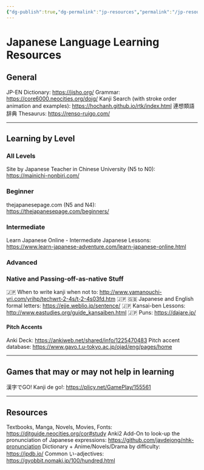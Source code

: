 ```yaml
---
{"dg-publish":true,"dg-permalink":"jp-resources","permalink":"/jp-resources/","tags":["japanese","learningresources","language"],"dgHomeLink":"false","dgShowBacklinks":"false","dgShowInlineTitle":"false","dgShowFileTree":"false","dgEnableSearch":"false","noteIcon":""}
---
```


# Japanese Language Learning Resources
## General
JP-EN Dictionary: https://jisho.org/
Grammar: https://core6000.neocities.org/dojg/
Kanji Search (with stroke order animation and examples): https://hochanh.github.io/rtk/index.html
連想類語辞典 Thesaurus: https://renso-ruigo.com/

---
## Learning by Level
### All Levels
Site by Japanese Teacher in Chinese University (N5 to N0): https://mainichi-nonbiri.com/

### Beginner
thejapanesepage.com (N5 and N4): https://thejapanesepage.com/beginners/

### Intermediate
Learn Japanese Online - Intermediate Japanese Lessons: https://www.learn-japanese-adventure.com/learn-japanese-online.html


### Advanced


### Native and Passing-off-as-native Stuff
🇯‍🇵 When to write kanji when not to: http://www.yamanouchi-yri.com/yrihp/techwrt-2-4s/t-2-4s03fd.htm
🇯‍🇵 🇬‍🇧 Japanese and English formal letters: https://ejje.weblio.jp/sentence/
🇯‍🇵 Kansai-ben Lessons: http://www.eastudies.org/guide_kansaiben.html
🇯‍🇵 Puns: https://dajare.jp/
#### Pitch Accents
Anki Deck: https://ankiweb.net/shared/info/1225470483
Pitch accent database: https://www.gavo.t.u-tokyo.ac.jp/ojad/eng/pages/home

---
## Games that may or may not help in learning
漢字でGO! Kanji de go!: https://plicy.net/GamePlay/155561

---
## Resources
Textbooks, Manga, Novels, Movies, Fonts: https://djtguide.neocities.org/cor#study
Anki2 Add-On to look-up the pronunciation of Japanese expressions: https://github.com/javdejong/nhk-pronunciation
Dictionary + Anime/Novels/Drama by difficulty: https://jpdb.io/
Common い-adjectives: https://gyobbit.nomaki.jp/100/hundred.html



